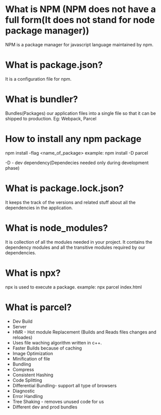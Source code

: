 # What is NPM (NPM does not have a full form(It does not stand for node package manager))
NPM is a package manager for javascript language maintained by npm.

# What is package.json?
It is a configuration file for npm.

# What is bundler?
Bundles(Packages) our application files into a single file so that it can be shipped to production.
Eg: Webpack, Parcel

# How to install any npm package
npm install -flag <name_of_package>
example:
npm install -D parcel

-D - dev dependency(Dependecies needed only during development phase)

# What is package.lock.json?
It keeps the track of the versions and related stuff about all the dependencies in the application.

# What is node_modules?
It is collection of all the modules needed in your project.
It contains the dependency modules and all the transitive modules required by our dependencies.


# What is npx?
npx is used to execute a package.
example: npx parcel index.html

# What is parcel?
- Dev Build
- Server
- HMR - Hot module Replacement (Builds and Reads files changes and reloades)
- Uses file waching algorithm written in c++.
- Faster Builds because of caching
- Image Optimization
- Minification of file
- Bundling
- Compress
- Consistent Hashing
- Code Splitting
- Differential Bundling- support all type of browsers
- Diagnostic
- Error Handling
- Tree Shaking - removes unused code for us
- Different dev and prod bundles

